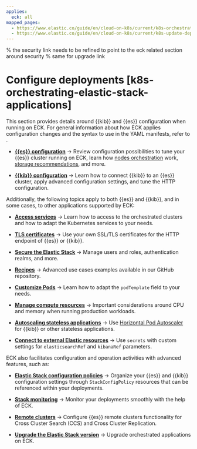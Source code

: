 ```yaml
---
applies:
  eck: all
mapped_pages:
  - https://www.elastic.co/guide/en/cloud-on-k8s/current/k8s-orchestrating-elastic-stack-applications.html
  - https://www.elastic.co/guide/en/cloud-on-k8s/current/k8s-update-deployment.html
---
```


% the security link needs to be refined to point to the eck related section around security
% same for upgrade link

# Configure deployments [k8s-orchestrating-elastic-stack-applications]

This section provides details around {{kib}} and {{es}} configuration when running on ECK. For general information about how ECK applies configuration changes and the syntax to use in the YAML manifests, refer to [](./update-deployments.md).

* [**{{es}} configuration**](elasticsearch-configuration.md) → Review configuration possibilities to tune your {{es}} cluster running on ECK, learn how [nodes orchestration](./nodes-orchestration.md) work, [storage recommendations](./storage-recommendations.md), and more.

* [**{{kib}} configuration**](kibana-configuration.md) → Learn how to connect {{kib}} to an {{es}} cluster, apply advanced configuration settings, and tune the HTTP configuration.

Additionally, the following topics apply to both {{es}} and {{kib}}, and in some cases, to other applications supported by ECK:

* [**Access services**](accessing-services.md) → Learn how to access to the orchestrated clusters and how to adapt the Kubernetes services to your needs.

* [**TLS certificates**](./tls-certificates.md) → Use your own SSL/TLS certificates for the HTTP endpoint of {{es}} or {{kib}}.

* [**Secure the Elastic Stack**](../../security.md) → Manage users and roles, authentication realms, and more.

* [**Recipes**](recipes.md) → Advanced use cases examples available in our GitHub repository. 

* [**Customize Pods**](customize-pods.md) → Learn how to adapt the `podTemplate` field to your needs.

* [**Manage compute resources**](manage-compute-resources.md) → Important considerations around CPU and memory when running production workloads.

* [**Autoscaling stateless applications**](../../autoscaling/autoscaling-stateless-applications-on-eck.md) → Use [Horizontal Pod Autoscaler](https://kubernetes.io/docs/tasks/run-application/horizontal-pod-autoscale/) for {{kib}} or other stateless applications.

* [**Connect to external Elastic resources**](connect-to-external-elastic-resources.md) → Use `secrets` with custom settings for `elasticsearchRef` and `kibanaRef` parameters.

ECK also facilitates configuration and operation activities with advanced features, such as:

* [**Elastic Stack configuration policies**](elastic-stack-configuration-policies.md) → Organize your {{es}} and {{kib}} configuration settings through `StackConfigPolicy` resources that can be referenced within your deployments.

* [**Stack monitoring**](https://www.elastic.co/guide/en/cloud-on-k8s/current/k8s-stack-monitoring.html) → Monitor your deployments smoothly with the help of ECK.

* [**Remote clusters**](/deploy-manage/remote-clusters/eck-remote-clusters.html) → Configure {{es}} remote clusters functionality for Cross Cluster Search (CCS) and Cross Cluster Replication.

* [**Upgrade the Elastic Stack version**](../../upgrade/deployment-or-cluster.md) → Upgrade orchestrated applications on ECK.
